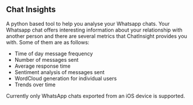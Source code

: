 ## Chat Insights 

A python based tool to help you analyse your Whatsapp chats. Your Whatsapp chat offers interesting information about your relationship with another person and there are several metrics that ChatInsight provides you with. Some of them are as follows: 

- Time of day message frequency 
- Number of messages sent 
- Average response time 
- Sentiment analysis of messages sent 
- WordCloud generation for individual users 
- Trends over time 

Currently only WhatsApp chats exported from an iOS device is supported. 